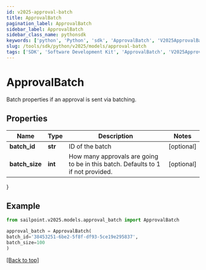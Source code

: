 ```yaml
---
id: v2025-approval-batch
title: ApprovalBatch
pagination_label: ApprovalBatch
sidebar_label: ApprovalBatch
sidebar_class_name: pythonsdk
keywords: ['python', 'Python', 'sdk', 'ApprovalBatch', 'V2025ApprovalBatch']
slug: /tools/sdk/python/v2025/models/approval-batch
tags: ['SDK', 'Software Development Kit', 'ApprovalBatch', 'V2025ApprovalBatch']
---
```


# ApprovalBatch

Batch properties if an approval is sent via batching.

## Properties

| Name | Type | Description | Notes |
| --- | --- | --- | --- |
| **batch_id** | **str** | ID of the batch | [optional] |
| **batch_size** | **int** | How many approvals are going to be in this batch. Defaults to 1 if not provided. | [optional] |

}

## Example

```python
from sailpoint.v2025.models.approval_batch import ApprovalBatch

approval_batch = ApprovalBatch(
batch_id='38453251-6be2-5f8f-df93-5ce19e295837',
batch_size=100
)

```

[[Back to top]](#)
